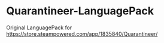 # Quarantineer-LanguagePack
Original LanguagePack for https://store.steampowered.com/app/1835840/Quarantineer/
